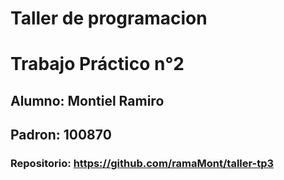 # Taller de programacion
# Trabajo Práctico n°2
## Alumno: Montiel Ramiro
## Padron: 100870
### Repositorio: https://github.com/ramaMont/taller-tp3